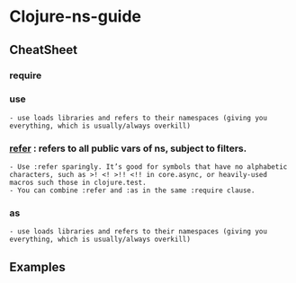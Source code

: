 # Clojure-ns-guide

## CheatSheet

### require

###  use
    - use loads libraries and refers to their namespaces (giving you everything, which is usually/always overkill)
    
### [refer](https://clojuredocs.org/clojure.core/refer) : refers to all public vars of ns, subject to filters. 
    - Use :refer sparingly. It’s good for symbols that have no alphabetic characters, such as >! <! >!! <!! in core.async, or heavily-used macros such those in clojure.test.
    - You can combine :refer and :as in the same :require clause.
     

### as 
    - use loads libraries and refers to their namespaces (giving you everything, which is usually/always overkill)

## Examples 
